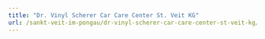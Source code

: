 ```yaml
---
title: "Dr. Vinyl Scherer Car Care Center St. Veit KG"
url: /sankt-veit-im-pongau/dr-vinyl-scherer-car-care-center-st-veit-kg/
---
```

